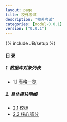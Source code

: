 ```yaml
---
layout: page
title: 校外考试 
description: "校外考试"
categories: [model-0.0.1]
version: ["0.0.1"]
---
```

{% include JB/setup %}

#### 目 录

##### 1. 数据库对象列表
  * 1.1 [表格一览](tables.html)

##### 2. 具体模块明细
* [2.1 校标](xb.html)
* [2.2 核心部分](core.html)
